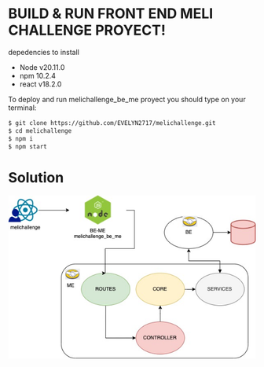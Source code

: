 # BUILD & RUN FRONT END MELI CHALLENGE PROYECT!

depedencies to install

- Node v20.11.0 
- npm 10.2.4
- react v18.2.0

To deploy and run melichallenge_be_me proyect you should type on your terminal:

    $ git clone https://github.com/EVELYN2717/melichallenge.git
    $ cd melichallenge
    $ npm i
    $ npm start

# Solution

![Screenshot](FrontEnd.jpeg)
